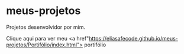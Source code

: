 # meus-projetos
 Projetos desenvolvidor por mim.

Clique aqui para ver meu
<a href"https://eliasafecode.github.io/meus-projetos/Portifólio/index.html"> portifólio</a>